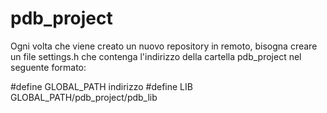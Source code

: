 # pdb_project

Ogni volta che viene creato un nuovo repository in remoto, bisogna creare un file settings.h che contenga l'indirizzo della cartella pdb_project nel seguente formato:

#define GLOBAL_PATH indirizzo
#define LIB GLOBAL_PATH/pdb_project/pdb_lib
